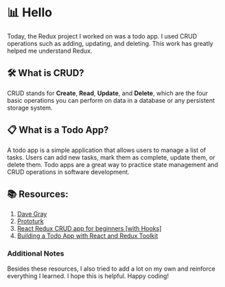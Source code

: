 # 📊 Hello
Today, the Redux project I worked on was a todo app. I used CRUD operations such as adding, updating, and deleting. This work has greatly helped me understand Redux.

## 🛠️ What is CRUD?
CRUD stands for **Create**, **Read**, **Update**, and **Delete**, which are the four basic operations you can perform on data in a database or any persistent storage system.

## 📋 What is a Todo App?
A todo app is a simple application that allows users to manage a list of tasks. Users can add new tasks, mark them as complete, update them, or delete them. Todo apps are a great way to practice state management and CRUD operations in software development.

## 📚 Resources:
1. [Dave Gray](https://www.youtube.com/watch?v=HyZzCHgG3AY&list=PL0Zuz27SZ-6M1J5I1w2-uZx36Qp6qhjKo&index=10)
2. [Prototurk](https://www.youtube.com/watch?v=RAR72L8YX_0)
3. [React Redux CRUD app for beginners [with Hooks]](https://dev.to/sanderdebr/react-redux-crud-app-for-beginners-with-hooks-2hja)
4. [Building a Todo App with React and Redux Toolkit](https://medium.com/@kmraman11011/title-building-a-todo-app-with-react-and-redux-toolkit-5ae2740048c3)

### Additional Notes
Besides these resources, I also tried to add a lot on my own and reinforce everything I learned. I hope this is helpful. Happy coding!

